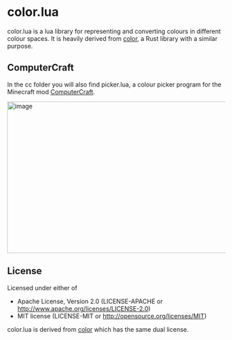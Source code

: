 # color.lua

color.lua is a lua library for representing and converting colours in different colour spaces.
It is heavily derived from [color](https://github.com/linebender/color), a Rust library with a
similar purpose.

## ComputerCraft

In the cc folder you will also find picker.lua, a colour picker program for the Minecraft mod
[ComputerCraft](https://github.com/cc-tweaked/CC-Tweaked).

<img width="620" height="350" alt="image" src="https://github.com/user-attachments/assets/c1ee91bf-1245-4305-8bf3-2dbce9ac6e8f" />

## License

Licensed under either of

- Apache License, Version 2.0 (LICENSE-APACHE or http://www.apache.org/licenses/LICENSE-2.0)
- MIT license (LICENSE-MIT or http://opensource.org/licenses/MIT)

color.lua is derived from [color](https://github.com/linebender/color) which has the same dual
license.
